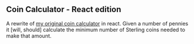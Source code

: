 ## Coin Calculator - React edition
A rewrite of [my original coin calculator](https://github.com/0x6C77/change-calculator) in react. Given a number of pennies it [will, should] calculate the minimum number of Sterling coins needed to make that amount.